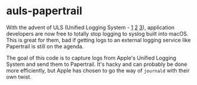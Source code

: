 # auls-papertrail

With the advent of ULS (Unified Logging System - [1](https://developer.apple.com/reference/os/logging) [2](http://devstreaming.apple.com/videos/wwdc/2016/721wh2etddp4ghxhpcg/721/721_unified_logging_and_activity_tracing.pdf) [3](https://developer.apple.com/videos/play/wwdc2016/721/)), application developers are now free to totally stop logging to syslog built into macOS. This is great for them, bad if getting logs to an external logging service like Papertrail is still on the agenda.

The goal of this code is to capture logs from Apple's Unified Logging System and send them to Papertrail. It's hacky and can probably be done more efficiently, but Apple has chosen to go the way of `journald` with their own twist.
